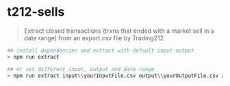 # t212-sells

> Extract closed transactions (trxns that ended with a market sell in a date range) from an export csv file by Trading212

```bash
## install dependencies and extract with default input-output
> npm run extract

## or set different input, output and date range
> npm run extract input\\yourInputFile.csv output\\yourOutputFile.csv 2021-01-01 2021-12-31
```

